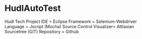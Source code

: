# HudlAutoTest
Hudl Tech Project
IDE = Eclipse
Framework = Selenium-Webdriver
Language = Jscript (Mocha)
Source Control Visualizer= Attlasian Sourcetree (GIT)
Repository = Github
